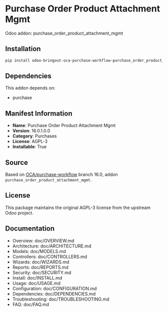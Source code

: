 # Purchase Order Product Attachment Mgmt

Odoo addon: purchase_order_product_attachment_mgmt

## Installation

```bash
pip install odoo-bringout-oca-purchase-workflow-purchase_order_product_attachment_mgmt
```

## Dependencies

This addon depends on:
- purchase

## Manifest Information

- **Name**: Purchase Order Product Attachment Mgmt
- **Version**: 16.0.1.0.0
- **Category**: Purchases
- **License**: AGPL-3
- **Installable**: True

## Source

Based on [OCA/purchase-workflow](https://github.com/OCA/purchase-workflow) branch 16.0, addon `purchase_order_product_attachment_mgmt`.

## License

This package maintains the original AGPL-3 license from the upstream Odoo project.

## Documentation

- Overview: doc/OVERVIEW.md
- Architecture: doc/ARCHITECTURE.md
- Models: doc/MODELS.md
- Controllers: doc/CONTROLLERS.md
- Wizards: doc/WIZARDS.md
- Reports: doc/REPORTS.md
- Security: doc/SECURITY.md
- Install: doc/INSTALL.md
- Usage: doc/USAGE.md
- Configuration: doc/CONFIGURATION.md
- Dependencies: doc/DEPENDENCIES.md
- Troubleshooting: doc/TROUBLESHOOTING.md
- FAQ: doc/FAQ.md
